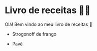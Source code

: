 # Livro de receitas :man_cook:

Olá! Bem vindo ao meu livro de receitas :wave:

- Strogonoff de frango

- Pavê

  

  





